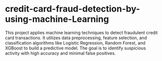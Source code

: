 # credit-card-fraud-detection-by-using-machine-Learning
This project applies machine learning techniques to detect fraudulent credit card transactions. It utilizes data preprocessing, feature selection, and classification algorithms like Logistic Regression, Random Forest, and XGBoost to build a predictive model. The goal is to identify suspicious activity with high accuracy and minimal false positives.
